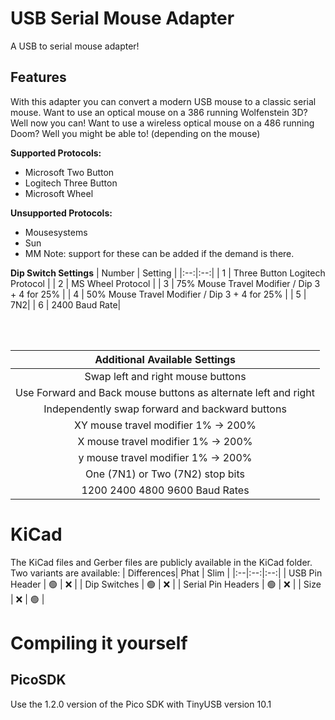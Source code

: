 # USB Serial Mouse Adapter
A USB to serial mouse adapter!


## Features
With this adapter you can convert a modern USB mouse to a classic serial mouse. Want to use an optical mouse on a 386 running Wolfenstein 3D? Well now you can! Want to use a wireless optical mouse on a 486 running Doom? Well you might be able to! (depending on the mouse)

**Supported Protocols:**
- Microsoft Two Button
- Logitech Three Button
- Microsoft Wheel

**Unsupported Protocols:**
- Mousesystems
- Sun
- MM
Note: support for these can be added if the demand is there. 

 **Dip Switch Settings**
| Number | Setting |
|:--:|:--:|
| 1 | Three Button Logitech Protocol |
| 2 | MS Wheel Protocol |
| 3 | 75% Mouse Travel Modifier / Dip 3 + 4 for 25% |
| 4 | 50% Mouse Travel Modifier / Dip 3 + 4 for 25% |
| 5 | 7N2|
| 6 | 2400 Baud Rate|


<br>
<br>

| Additional Available Settings |
|:--:|
| Swap left and right mouse buttons  |
| Use Forward and Back mouse buttons as alternate left and right |
| Independently swap forward and backward buttons |
| XY mouse travel modifier 1% -> 200% |
| X mouse  travel modifier 1% -> 200% |
| y mouse  travel modifier 1% -> 200% |
| One (7N1) or Two (7N2) stop bits  |
| 1200 2400 4800 9600 Baud Rates |

# KiCad
The KiCad files and Gerber files are publicly available in the KiCad folder. Two variants are available:
| Differences| Phat | Slim |
|:--|:--:|:--:|
| USB Pin Header | 🟢 | ❌ |
| Dip Switches | 🟢 | ❌ |
| Serial Pin Headers | 🟢 | ❌ |
| Size  | ❌  | 🟢 |


# Compiling it yourself

## PicoSDK
Use the 1.2.0 version of the Pico SDK with TinyUSB version 10.1

